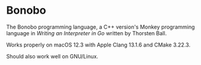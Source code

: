 # Bonobo

The Bonobo programming language,
a C++ version's Monkey programming language in *Writing an Interpreter in Go*
written by Thorsten Ball.

Works properly on macOS 12.3 with Apple Clang 13.1.6 and CMake 3.22.3.

Should also work well on GNU/Linux.